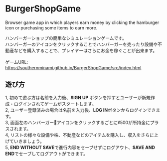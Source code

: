 # BurgerShopGame
Browser game app in which players earn money by clicking the hamburger icon or purchasing some items to earn more.

ハンバーガーショップの簡単なシミュレーションゲームです。
<br/>
ハンバーガーのアイコンをクリックすることでハンバーガーを売ったり設備や不動産などを購入することで、プレイヤーはさらにお金を稼ぐことが出来ます。
<br />
<br />
ゲームURL: https://southernminami.github.io/BurgerShopGame/src/index.html

## 遊び方
1, 初めて遊ぶ方は名前を入力後、**SIGN UP** ボタンを押すとユーザーが新規作成・ログインされてゲームがスタートします。
<br />
2, ユーザー登録済みの場合は名前を入力後、**LOG IN**ボタンからログインできます。
<br />
3, 画面左のハンバーガー🍔アイコンをクリックするごとに¥500が所持金にプラスされます。
<br />
4, リストの様々な設備や株、不動産などのアイテムを購入し、収入をさらに上げていきましょう。
<br />
5, **END WITHOUT SAVE**で進行内容をセーブせずにログアウト、**SAVE AND END**でセーブしてログアウトができます。
